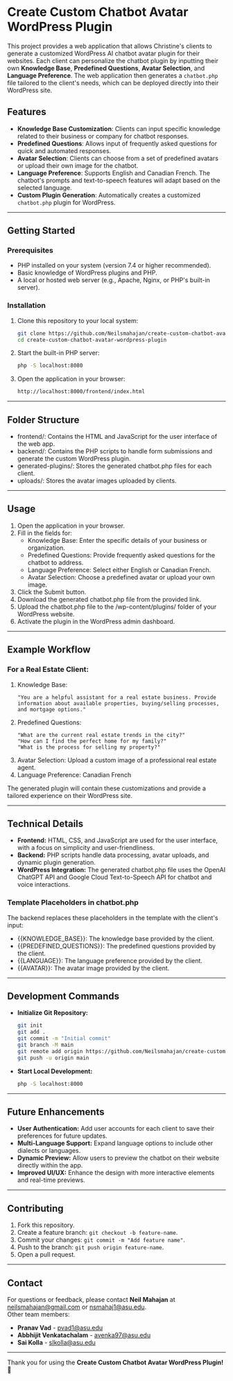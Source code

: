 # Create Custom Chatbot Avatar WordPress Plugin

This project provides a web application that allows Christine's clients to generate a customized WordPress AI chatbot avatar plugin for their websites. Each client can personalize the chatbot plugin by inputting their own **Knowledge Base**, **Predefined Questions**, **Avatar Selection**, and **Language Preference**. The web application then generates a `chatbot.php` file tailored to the client's needs, which can be deployed directly into their WordPress site.

## Features

- **Knowledge Base Customization**: Clients can input specific knowledge related to their business or company for chatbot responses.
- **Predefined Questions**: Allows input of frequently asked questions for quick and automated responses.
- **Avatar Selection**: Clients can choose from a set of predefined avatars or upload their own image for the chatbot.
- **Language Preference**: Supports English and Canadian French. The chatbot's prompts and text-to-speech features will adapt based on the selected language.
- **Custom Plugin Generation**: Automatically creates a customized `chatbot.php` plugin for WordPress.

---

## Getting Started

### Prerequisites

- PHP installed on your system (version 7.4 or higher recommended).
- Basic knowledge of WordPress plugins and PHP.
- A local or hosted web server (e.g., Apache, Nginx, or PHP's built-in server).

### Installation

1. Clone this repository to your local system:
   ```bash
   git clone https://github.com/Neilsmahajan/create-custom-chatbot-avatar-wordpress-plugin.git
   cd create-custom-chatbot-avatar-wordpress-plugin
2. Start the built-in PHP server:
   ``` bash
   php -S localhost:8080
3. Open the application in your browser:
   ``` bash
   http://localhost:8000/frontend/index.html

---

## Folder Structure

- frontend/: Contains the HTML and JavaScript for the user interface of the web app.
- backend/: Contains the PHP scripts to handle form submissions and generate the custom WordPress plugin.
- generated-plugins/: Stores the generated chatbot.php files for each client.
- uploads/: Stores the avatar images uploaded by clients.

---

## Usage

1. Open the application in your browser.
2. Fill in the fields for:
   - Knowledge Base: Enter the specific details of your business or organization.
   - Predefined Questions: Provide frequently asked questions for the chatbot to address.
   - Language Preference: Select either English or Canadian French.
   - Avatar Selection: Choose a predefined avatar or upload your own image.
3. Click the Submit button.
4. Download the generated chatbot.php file from the provided link.
5. Upload the chatbot.php file to the /wp-content/plugins/ folder of your WordPress website.
6. Activate the plugin in the WordPress admin dashboard.

---

## Example Workflow

### For a Real Estate Client:

1. Knowledge Base:
   ```
   "You are a helpful assistant for a real estate business. Provide information about available properties, buying/selling processes, and mortgage options."
2. Predefined Questions:
   ```
   "What are the current real estate trends in the city?"
   "How can I find the perfect home for my family?"
   "What is the process for selling my property?"
   ```
3. Avatar Selection: Upload a custom image of a professional real estate agent.
4. Language Preference: Canadian French

The generated plugin will contain these customizations and provide a tailored experience on their WordPress site.

---

## Technical Details

- **Frontend:** HTML, CSS, and JavaScript are used for the user interface, with a focus on simplicity and user-friendliness.
- **Backend:** PHP scripts handle data processing, avatar uploads, and dynamic plugin generation.
- **WordPress Integration:** The generated chatbot.php file uses the OpenAI ChatGPT API and Google Cloud Text-to-Speech API for chatbot and voice interactions.

### Template Placeholders in chatbot.php

The backend replaces these placeholders in the template with the client's input:
- {{KNOWLEDGE_BASE}}: The knowledge base provided by the client.
- {{PREDEFINED_QUESTIONS}}: The predefined questions provided by the client.
- {{LANGUAGE}}: The language preference provided by the client.
- {{AVATAR}}: The avatar image provided by the client.

---

## Development Commands

- **Initialize Git Repository:**
   ``` bash
   git init
   git add .
   git commit -m "Initial commit"
   git branch -M main
   git remote add origin https://github.com/Neilsmahajan/create-custom-chatbot-avatar-wordpress-plugin.git
   git push -u origin main
   ```
- **Start Local Development:**
   ``` bash
   php -S localhost:8000
   ```

---

## Future Enhancements

- **User Authentication:** Add user accounts for each client to save their preferences for future updates.
- **Multi-Language Support:** Expand language options to include other dialects or languages.
- **Dynamic Preview:** Allow users to preview the chatbot on their website directly within the app.
- **Improved UI/UX:** Enhance the design with more interactive elements and real-time previews.

---

## Contributing

1.	Fork this repository.
2.	Create a feature branch: `git checkout -b feature-name`.
3.	Commit your changes: `git commit -m "Add feature name"`.
4.	Push to the branch: `git push origin feature-name`.
5.	Open a pull request.

---

## Contact

For questions or feedback, please contact **Neil Mahajan** at neilsmahajan@gmail.com or nsmahaj1@asu.edu.<br/>
Other team members:
- **Pranav Vad** - pvad1@asu.edu
- **Abbhijit Venkatachalam** - avenka97@asu.edu
- **Sai Kolla** - slkolla@asu.edu

---

Thank you for using the **Create Custom Chatbot Avatar WordPress Plugin!** 🎉
